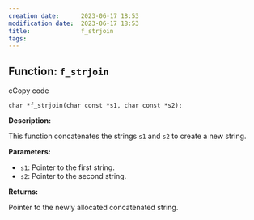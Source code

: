 ```yaml
---
creation date:		2023-06-17 18:53
modification date:	2023-06-17 18:53
title: 				f_strjoin
tags:
---
```

## Function: `f_strjoin`

cCopy code

`char *f_strjoin(char const *s1, char const *s2);`

**Description:**

This function concatenates the strings `s1` and `s2` to create a new string.

**Parameters:**

- `s1`: Pointer to the first string.
- `s2`: Pointer to the second string.

**Returns:**

Pointer to the newly allocated concatenated string.